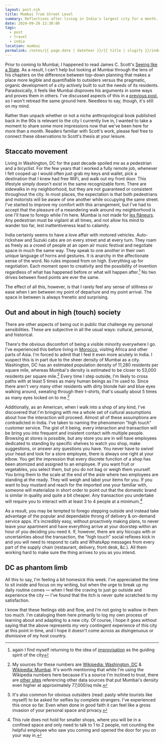 ```yaml
---
layout: post.njk
title: Mumbai from Street Level
summary: Reflections after living in India's largest city for a month.
date: 2024-09-20 12:30:00
tags:
  - post
  - travel
  - india
location: mumbai
permalink: /notes/{{ page.date | dateYear }}/{{ title | slugify }}/index.html
---
```


Prior to coming to Mumbai, I happened to read James C. Scott's [Seeing like a State](https://en.wikipedia.org/wiki/Seeing_Like_a_State). As a result, I can't help but looking at Mumbai through the lens of his chapters on the difference between top-down planning that makes a place more legible and quantifiable to outsiders versus the pragmatic, organic development of a city actively built to suit the needs of its residents. Paradoxically, it feels like Mumbai disproves his arguments in some ways and proves them in others. I've discussed aspects of this in a [previous post](/notes/2024/the-improvised-city), so I won't retread the same ground here. Needless to say, though, it's still on my mind.

Rather than unpack whether or not a niche anthropological book published back in the 90s is relevant to the city I currently live in, I wanted to take a moment to share some more impressions now that we've been here for more than a month. Readers familiar with Scott's work, please feel free to connect these observations to Scott's thesis at your leisure.

## Staccato movement

Living in Washington, DC for the past decade spoiled me as a pedestrian and a bicyclist. For the few years that I worked a fully remote job, whenever I felt cooped up I would often just grab my keys and wallet, pick a destination that I knew had free WiFi, and walk out my front door. This lifestyle simply doesn't exist in the same recognizable form. There are sidewalks in my neighborhood, but they are not guaranteed or consistent throughout the city. In most places, the expectation is that both pedestrians and motorists will be aware of one another while occupying the same street. I've started to improve my comfort with this arrangement, but I've had to accept that the pleasure of a meandering walk around my neighborhood is one I'll have to forego while I'm here. Mumbai is not made for [les flâneurs](https://en.wikipedia.org/wiki/Fl%C3%A2neur). Any pedestrian must be vigilant at all times, and not allow his mind to wander too far, lest inattentiveness lead to calamity.

India certainly seems to have a love affair with motored vehicles. Auto-rickshaw and Suzuki cabs are on every street and at every turn. They roam as freely as a crowd of people at an open air music festival and negotiate space in much the same way. They speak to one another in their own unique language of horns and gestures. It is anarchy in the affectionate sense of the word. No rules imposed from on high. Everything up for negotiation. Each moment open to creativity and the possibility of invention regardless of what has happened before or what will happen after.[^1] No two drives between fixed points are ever the same.

The effect of all this, however, is that I rarely feel any sense of stillness or ease when I am between my point of departure and my point arrival. The space in between is always frenetic and surprising.

## Out and about in high (touch) society
There are other aspects of being out in public that challenge my personal sensibilities. These are subjective in all the usual ways: cultural, personal, and historical.

There's the obvious discomfort of being a visible minority everywhere I go. I've experienced this before living in [Morocco](/tags/morocco), visiting Africa and other parts of Asia. I'm forced to admit that I feel it even more acutely in India. I suspect this is in part due to the sheer density of Mumbai as a city. Washington, DC has an estimated population density of 11,280 residents per square mile, whereas Mumbai's density is estimated to be closer to 53,000 residents per square mile.[^2] Every time I step outside, I'm likely to cross paths with at least 5 times as many human beings as I'm used to. Since there aren't very many other residents with dirty blonde hair and blue eyes walking around, sweating through their t-shirts, that's usually about 5 times as many eyes locked on to me.[^3]

Additionally, as an American, when I walk into a shop of any kind, I've discovered that I'm bringing with me a whole set of cultural assumptions about how the interaction will proceed. Almost all of these assumptions are contradicted in India. I've taken to naming the phenomenon "high touch" customer service. The gist of it being, every interaction and transaction will be bring you into frequent and insistent contact with multiple people. Browsing at stores is possible, but any store you are in will have employees dedicated to standing by specific shelves to watch you shop, make suggestions, or answer any questions you have. You never have to swivel your head and look for a store employee, there is always one right at your elbow. You get the impression that every discrete function of a shop has been atomized and assigned to an employee. If you want fruit or vegetables, you select them, but you do not bag or weigh them yourself. You bring them to the scale at the end of the aisle where two employees are standing at the ready. They will weigh and label your items for you. If you want to buy mustard and reach for the imported one your familiar with, someone will materialize in short order to point out that the domestic brand is similar in quality and quite a bit cheaper. Any transaction you undertake will require you to interact with at least 3 to 4 people at a minimum.[^4]

As a result, you may be tempted to forego stepping outside and instead take advantage of the popular and dependable throng of delivery & on-demand service apps. It's incredibly easy, without proactively making plans, to never leave your apartment and have everything arrive at your doorstep within an hour of you deciding you need it. If, however, there are any hiccups with or uncertainties about the transaction, the "high touch" social reflexes kick in and you will need to respond to calls and WhatsApp messages from every part of the supply chain (restaurant, delivery, front desk, &c.). All them working hard to make sure the thing arrives to you as you intend.

## DC as phantom limb
All this to say, I'm feeling a bit homesick this week. I've appreciated the time to sit inside and focus on my writing, but when the urge to break up my daily routine comes — when I feel the craving to just go outside and experience the city — I've found that the itch is never quite scratched to my satisfaction.

I know that these feelings ebb and flow, and I'm not going to wallow in them too much. I'm cataloging them here primarily to log my own process of learning about and adapting to a new city. Of course, I hope it goes without saying that the above represents my very contingent experience of this city at this point in time, and I hope it doesn't come across as disingenuous or dismissive of my host country.

[^1]: again I find myself returning to the idea of [improvisation](/notes/2024/the-improvised-city) as the guiding spirit of the city
[^2]: My sources for these numbers are [Wikipedia: Washington, DC](https://en.wikipedia.org/wiki/Washington,_D.C.#Demographics:~:text=Density,11%2C280.71/sq%C2%A0mi) & [Wikipedia: Mumbai](https://en.wikipedia.org/wiki/Mumbai#:~:text=Density,53%2C000/sq%C2%A0mi). It's worth mentioning that while I'm using the Wikipedia numbers here because it's a source I'm inclined to trust, there are [other sites](https://www.usatoday.com/story/news/world/2019/07/11/the-50-most-densely-populated-cities-in-the-world/39664259/#:~:text=Population%20density%3A%2076%2C790%20per%20square%20mile) referencing other data sources that put Mumbai's density even higher at approximately 77,000/sq mile.
[^3]: It's also common for obvious outsiders (read: pasty white tourists like myself) to be asked for selfies by complete strangers. I've experienced this once so far. Even when done in good faith it can feel like a gross invasion of your personal space and privacy.
[^4]: This rule does not hold for smaller shops, where you will be in a confined space and only need to talk to 1 to 2 people, not counting the helpful employee who saw you coming and opened the door for you on your way in.
